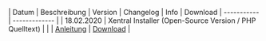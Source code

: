 | Datum  | Beschreibung | Version | Changelog | Info | Download
| ----------- | ------------- |
| 18.02.2020  | Xentral Installer (Open-Source Version / PHP Quelltext) | | | <a href="#">Anleitung</a> | <a href="#">Download</a> |
